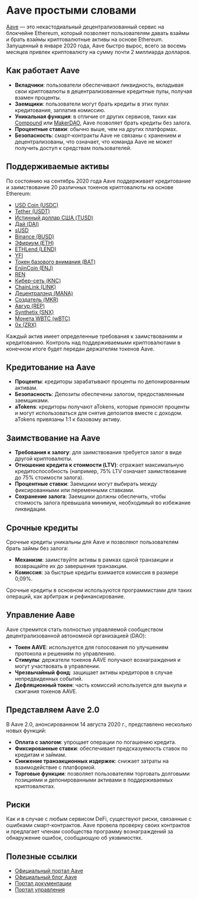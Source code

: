 # Aave простыми словами

[Aave](https://app.aave.com/) — это некастодиальный децентрализованный сервис на блокчейне Ethereum, который позволяет пользователям давать взаймы и брать взаймы криптовалютные активы на основе Ethereum. Запущенный в январе 2020 года, Aave быстро вырос, всего за восемь месяцев привлек криптовалюту на сумму почти 2 миллиарда долларов.

## Как работает Aave

- **Вкладчики**: пользователи обеспечивают ликвидность, вкладывая свои криптовалюты в децентрализованные кредитные пулы, получая взамен проценты.
- **Заемщики**: пользователи могут брать кредиты в этих пулах кредитования, заплатив комиссию.
- **Уникальная функция**: в отличие от других сервисов, таких как [Compound](../../token_guides/ru/compound.md) или [MakerDAO](../../token_guides/ru/makerdao.md), Aave позволяет брать кредиты без залога.
- **Процентные ставки**: обычно выше, чем на других платформах.
- **Безопасность**: смарт-контракты Aave не связаны с хранением и децентрализованы, что означает, что команда Aave не может получить доступ к средствам пользователей.

## Поддерживаемые активы

По состоянию на сентябрь 2020 года Aave поддерживает кредитование и заимствование 20 различных токенов криптовалюты на основе Ethereum:

- [USD Coin (USDC)](https://app.aave.com/reserve-overview/USDC?pool=Aave)
- [Tether (USDT)](https://app.aave.com/reserve-overview/USDT?pool=Aave)
- [Истинный доллар США (TUSD)](https://app.aave.com/reserve-overview/TUSD?pool=Aave)
- [Дай (DAI)](https://app.aave.com/reserve-overview/DAI?pool=Aave)
- [sUSD](https://app.aave.com/reserve-overview/SUSD?pool=Aave)
- [Binance (BUSD)](https://app.aave.com/reserve-overview/BUSD?pool=Aave)
- [Эфириум (ETH)](https://app.aave.com/reserve-overview/ETH?pool=Aave)
- [ETHLend (LEND)](https://app.aave.com/reserve-overview/LEND?pool=Aave)
- [YFI](https://app.aave.com/reserve-overview/YFI?pool=Aave)
- [Токен базового внимания (BAT)](https://app.aave.com/reserve-overview/BAT?pool=Aave)
- [EnjinCoin (ENJ)](https://app.aave.com/reserve-overview/ENJ?pool=Aave)
- [REN](https://app.aave.com/reserve-overview/REN?pool=Aave)
- [Кибер-сеть (KNC)](https://app.aave.com/reserve-overview/KNC?pool=Aave)
- [ChainLink (LINK)](https://app.aave.com/reserve-overview/LINK?pool=Aave)
- [Децентралэнд (MANA)](https://app.aave.com/reserve-overview/MANA?pool=Aave)
- [Создатель (MKR)](https://app.aave.com/reserve-overview/MKR?pool=Aave)
- [Авгур (REP)](https://app.aave.com/reserve-overview/REP?pool=Aave)
- [Synthetix (SNX)](https://app.aave.com/reserve-overview/SNX?pool=Aave)
- [Монета WBTC (wBTC)](https://app.aave.com/reserve-overview/WBTC?pool=Aave)
- [0x (ZRX)](https://app.aave.com/reserve-overview/ZRX?pool=Aave)

Каждый актив имеет определенные требования к заимствованиям и кредитованию. Контроль над поддерживаемыми криптовалютами в конечном итоге будет передан держателям токенов Aave.

## Кредитование на Aave

- **Проценты**: кредиторы зарабатывают проценты по депонированным активам.
- **Безопасность**: Депозиты обеспечены залогом, предоставленным заемщиками.
- **aTokens**: кредиторы получают aTokens, которые приносят проценты и могут использоваться для снятия депозитов вместе с доходом. aTokens привязаны 1:1 к базовому активу.

## Заимствование на Aave

- **Требования к залогу**: для заимствования требуется залог в виде другой криптовалюты.
- **Отношение кредита к стоимости (LTV)**: отражает максимальную кредитоспособность (например, 75% LTV означает заимствование до 75% стоимости залога).
- **Процентные ставки**: Заемщики могут выбирать между фиксированными или переменными ставками.
- **Сохранение залога**: Заемщики должны обеспечить, чтобы стоимость залога превышала минимум, необходимый во избежание ликвидации.

## Срочные кредиты

Срочные кредиты уникальны для Aave и позволяют пользователям брать займы без залога:

- **Механизм**: заимствуйте активы в рамках одной транзакции и возвращайте их до завершения транзакции.
- **Комиссия**: за быстрые кредиты взимается комиссия в размере 0,09%.

Срочные кредиты в основном используются программистами для таких операций, как арбитраж и рефинансирование.

## Управление Ааве

Aave стремится стать полностью управляемой сообществом децентрализованной автономной организацией (DAO):

- **Токен AAVE**: используется для голосования по улучшениям протокола и решениям по управлению.
- **Стимулы**: держатели токенов AAVE получают вознаграждения и могут участвовать в управлении.
- **Чрезвычайный фонд**: защищает активы кредиторов в случае непредвиденных событий.
- **Дефляционный токен**: часть комиссий используется для выкупа и сжигания токенов AAVE.

## Представляем Aave 2.0

В Aave 2.0, анонсированном 14 августа 2020 г., представлено несколько новых функций:

- **Оплата с залогом**: упрощает операции по погашению кредита.
- **Фиксированные ставки**: обеспечивает предсказуемость ставок по кредитам и займам.
- **Снижение транзакционных издержек**: снижает затраты на взаимодействие с платформой.
- **Торговые функции**: позволяет пользователям торговать долговыми позициями и депонированными активами в поддерживаемых криптовалютах.

## Риски

Как и в случае с любым сервисом DeFi, существуют риски, связанные с ошибками смарт-контрактов. Aave провела проверку своих контрактов и предлагает членам сообщества программу вознаграждений за обнаружение ошибок, сообщающую об уязвимостях.

## Полезные ссылки

- [Официальный портал Aave](https://app.aave.com/)
- [Официальный блог Aave](https://medium.com/aave)
- [Портал документации](https://docs.aave.com/portal/)
- [Портал управления](https://governance.aave.com)